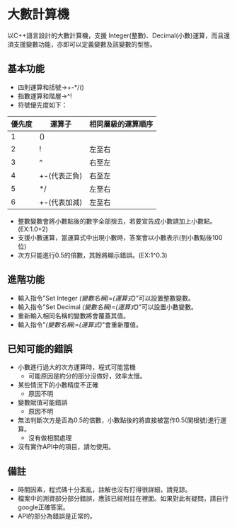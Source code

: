 # 大數計算機
以C++語言設計的大數計算機，支援 Integer(整數)、Decimal(小數)運算，而且還 須支援變數功能，亦即可以定義變數及該變數的型態。
## 基本功能
* 四則運算和括號→+-*/()
* 指數運算和階層→^!
* 符號優先度如下：

|優先度|運算子|相同層級的運算順序|
|-|-|---------------|
|1|()||
|2|!|左至右|
|3|^|右至左|
|4|+-(代表正負)|右至左|
|5|*/|左至右|
|6|+-(代表加減)|左至右|

* 整數變數會將小數點後的數字全部捨去，若要宣告成小數請加上小數點。(EX:1.0+2)
* 支援小數運算，當運算式中出現小數時，答案會以小數表示(到小數點後100位)
* 次方只能進行0.5的倍數，其餘將顯示錯誤。(EX:1^0.3)

## 進階功能
* 輸入指令"Set Integer <i>(變數名稱)</i>=<i>(運算式)</i>"可以設置整數變數。
* 輸入指令"Set Decimal <i>(變數名稱)</i>=<i>(運算式)</i>"可以設置小數變數。
* 重新輸入相同名稱的變數將會覆蓋其值。
* 輸入指令"<i>(變數名稱)</i>=<i>(運算式)</i>"會重新覆值。

## 已知可能的錯誤
* 小數進行過大的次方運算時，程式可能當機
    * 可能原因是約分的部分沒做好，效率太慢。
* 某些情況下的小數精度不正確
    * 原因不明
* 變數賦值可能錯誤
    * 原因不明
* 無法判斷次方是否為0.5的倍數，小數點後的將直接被當作0.5(開根號)進行運算。
    * 沒有做相關處理
* 沒有實作API中的項目，請勿使用。

## 備註
* 時間因素，程式碼十分紊亂，註解也沒有打得很詳細，請見諒。
* 檔案中的測資部分部分錯誤，應該已經附註在裡面。如果對此有疑問，請自行google正確答案。
* API的部分為錯誤是正常的。
